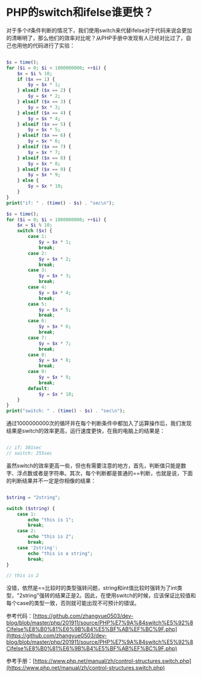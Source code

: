 # PHP的switch和ifelse谁更快？

对于多个if条件判断的情况下，我们使用switch来代替ifelse对于代码来说会更加的清晰明了，那么他们的效率对比呢？从PHP手册中发现有人已经对比过了，自己也用他的代码进行了实验：

```php

$s = time();
for ($i = 0; $i < 1000000000; ++$i) {
    $x = $i % 10;
    if ($x == 1) {
        $y = $x * 1;
    } elseif ($x == 2) {
        $y = $x * 2;
    } elseif ($x == 3) {
        $y = $x * 3;
    } elseif ($x == 4) {
        $y = $x * 4;
    } elseif ($x == 5) {
        $y = $x * 5;
    } elseif ($x == 6) {
        $y = $x * 6;
    } elseif ($x == 7) {
        $y = $x * 7;
    } elseif ($x == 8) {
        $y = $x * 8;
    } elseif ($x == 9) {
        $y = $x * 9;
    } else {
        $y = $x * 10;
    }
}
print("if: " . (time() - $s) . "sec\n");

$s = time();
for ($i = 0; $i < 1000000000; ++$i) {
    $x = $i % 10;
    switch ($x) {
        case 1:
            $y = $x * 1;
            break;
        case 2:
            $y = $x * 2;
            break;
        case 3:
            $y = $x * 3;
            break;
        case 4:
            $y = $x * 4;
            break;
        case 5:
            $y = $x * 5;
            break;
        case 6:
            $y = $x * 6;
            break;
        case 7:
            $y = $x * 7;
            break;
        case 8:
            $y = $x * 8;
            break;
        case 9:
            $y = $x * 9;
            break;
        default:
            $y = $x * 10;
    }
}
print("switch: " . (time() - $s) . "sec\n");

```

通过1000000000次的循环并在每个判断条件中都加入了运算操作后，我们发现结果是switch的效率更高，运行速度更快，在我的电脑上的结果是：

```php

// if: 301sec
// switch: 255sec

```

虽然switch的效率更高一些，但也有需要注意的地方，首先，判断值只能是数字、浮点数或者是字符串。其次，每个判断都是普通的==判断，也就是说，下面的判断结果并不一定是你相像的结果：

```php

$string = "2string";

switch ($string) {
    case 1:
        echo "this is 1";
        break;
    case 2:
        echo "this is 2";
        break;
    case '2string':
        echo "this is a string";
        break;
}

// this is 2

```

没错，依然是==比较时的类型强转问题，string和int值比较时强转为了int类型，"2string"强转的结果正是2。因此，在使用switch的时候，应该保证比较值和每个case的类型一致，否则就可能出现不可预计的错误。

参考代码：[https://github.com/zhangyue0503/dev-blog/blob/master/php/201911/source/PHP%E7%9A%84switch%E5%92%8Cifelse%E8%B0%81%E6%9B%B4%E5%BF%AB%EF%BC%9F.php](https://github.com/zhangyue0503/dev-blog/blob/master/php/201911/source/PHP%E7%9A%84switch%E5%92%8Cifelse%E8%B0%81%E6%9B%B4%E5%BF%AB%EF%BC%9F.php)

参考手册：[https://www.php.net/manual/zh/control-structures.switch.php](https://www.php.net/manual/zh/control-structures.switch.php)